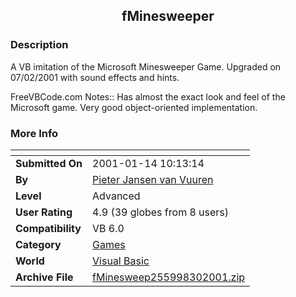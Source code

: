﻿<div align="center">

## fMinesweeper


</div>

### Description

A VB imitation of the Microsoft Minesweeper Game. Upgraded on 07/02/2001 with sound effects and hints.

FreeVBCode.com Notes:: Has almost the exact look and feel of the Microsoft game. Very good object-oriented implementation.
 
### More Info
 


<span>             |<span>
---                |---
**Submitted On**   |2001-01-14 10:13:14
**By**             |[Pieter Jansen van Vuuren](https://github.com/Planet-Source-Code/PSCIndex/blob/master/ByAuthor/pieter-jansen-van-vuuren.md)
**Level**          |Advanced
**User Rating**    |4.9 (39 globes from 8 users)
**Compatibility**  |VB 6\.0
**Category**       |[Games](https://github.com/Planet-Source-Code/PSCIndex/blob/master/ByCategory/games__1-38.md)
**World**          |[Visual Basic](https://github.com/Planet-Source-Code/PSCIndex/blob/master/ByWorld/visual-basic.md)
**Archive File**   |[fMinesweep255998302001\.zip](https://github.com/Planet-Source-Code/pieter-jansen-van-vuuren-fminesweeper__1-26801/archive/master.zip)








